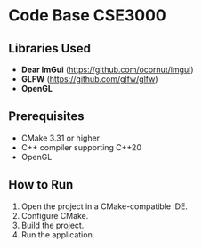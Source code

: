# Code Base CSE3000
## Libraries Used

- **Dear ImGui** (https://github.com/ocornut/imgui)
- **GLFW** (https://github.com/glfw/glfw)
- **OpenGL** 

## Prerequisites
- CMake 3.31 or higher
- C++ compiler supporting C++20
- OpenGL

## How to Run

1. Open the project in a CMake-compatible IDE.
2. Configure CMake.
3. Build the project.
4. Run the application.
